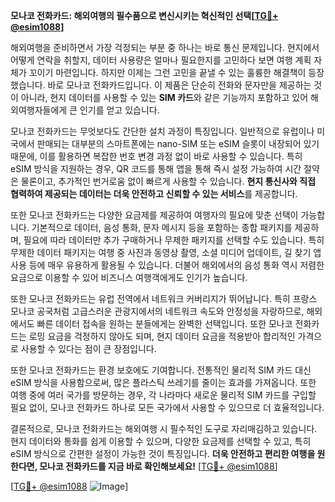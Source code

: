 **모나코 전화카드: 해외여행의 필수품으로 변신시키는 혁신적인 선택[[TG💪+ @esim1088](https://t.me/s/esim1088)]**

해외여행을 준비하면서 가장 걱정되는 부분 중 하나는 바로 통신 문제입니다. 현지에서 어떻게 연락을 취할지, 데이터 사용량은 얼마나 필요한지를 고민하다 보면 여행 계획 자체가 꼬이기 마련입니다. 하지만 이제는 그런 고민을 끝낼 수 있는 훌륭한 해결책이 등장했습니다. 바로 모나코 전화카드입니다. 이 제품은 단순히 전화와 문자만을 제공하는 것이 아니라, 현지 데이터를 사용할 수 있는 **SIM 카드**와 같은 기능까지 포함하고 있어 해외여행자들에게 큰 인기를 얻고 있습니다.

모나코 전화카드는 무엇보다도 간단한 설치 과정이 특징입니다. 일반적으로 유럽이나 미국에서 판매되는 대부분의 스마트폰에는 nano-SIM 또는 eSIM 슬롯이 내장되어 있기 때문에, 이를 활용하면 복잡한 번호 변경 과정 없이 바로 사용할 수 있습니다. 특히 eSIM 방식을 지원하는 경우, QR 코드를 통해 앱을 통해 즉시 설정 가능하여 시간 절약은 물론이고, 추가적인 번거로움 없이 빠르게 사용할 수 있습니다. **현지 통신사와 직접 협력하여 제공되는 데이터는 더욱 안전하고 신뢰할 수 있는 서비스**를 제공합니다.

또한 모나코 전화카드는 다양한 요금제를 제공하여 여행자의 필요에 맞춘 선택이 가능합니다. 기본적으로 데이터, 음성 통화, 문자 메시지 등을 포함하는 종합 패키지를 제공하며, 필요에 따라 데이터만 추가 구매하거나 무제한 패키지를 선택할 수도 있습니다. 특히 무제한 데이터 패키지는 여행 중 사진과 동영상 촬영, 소셜 미디어 업데이트, 길 찾기 앱 사용 등에 매우 유용하게 활용될 수 있습니다. 더불어 해외에서의 음성 통화 역시 저렴한 요금으로 이용할 수 있어 비즈니스 여행객에게도 인기가 높습니다.

또한 모나코 전화카드는 유럽 전역에서 네트워크 커버리지가 뛰어납니다. 특히 프랑스 모나코 공국처럼 고급스러운 관광지에서의 네트워크 속도와 안정성을 자랑하므로, 해외에서도 빠른 데이터 접속을 원하는 분들에게는 완벽한 선택입니다. 또한 모나코 전화카드는 로밍 요금을 걱정하지 않아도 되며, 현지 데이터 요금을 적용받아 합리적인 가격으로 사용할 수 있다는 점이 큰 장점입니다.

또한 모나코 전화카드는 환경 보호에도 기여합니다. 전통적인 물리적 SIM 카드 대신 eSIM 방식을 사용함으로써, 많은 플라스틱 쓰레기를 줄이는 효과를 가져옵니다. 또한 여행 중에 여러 국가를 방문하는 경우, 각 나라마다 새로운 물리적 SIM 카드를 구입할 필요 없이, 모나코 전화카드 하나로 모든 국가에서 사용할 수 있으므로 더 효율적입니다.

결론적으로, 모나코 전화카드는 해외여행 시 필수적인 도구로 자리매김하고 있습니다. 현지 데이터와 통화를 쉽게 이용할 수 있으며, 다양한 요금제를 선택할 수 있고, 특히 eSIM 방식으로 간편한 설정이 가능한 것이 특징입니다. **더욱 안전하고 편리한 여행을 원한다면, 모나코 전화카드를 지금 바로 확인해보세요!** [[TG💪+ @esim1088](https://t.me/s/esim1088)]

[[TG💪+ @esim1088](https://t.me/s/esim1088) ![Image](https://i.postimg.cc/Y0z9fWf4/image.png)]